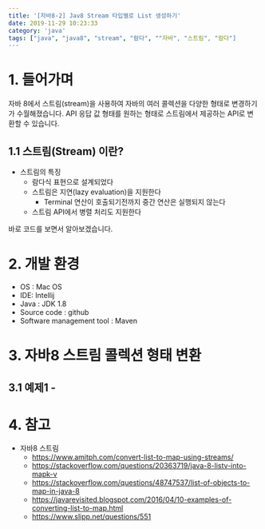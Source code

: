 ```yaml
---
title: '[자바8-2] Jav8 Stream 타입별로 List 생성하기'
date: 2019-11-29 10:23:33
category: 'java'
tags: ["java", "java8", "stream", "람다", ""자바", "스트림", "람다"]
---
```


# 1. 들어가며

자바 8에서 스트림(stream)을 사용하여 자바의 여러 콜렉션을 다양한 형태로 변경하기가 수월해졌습니다. API 응답 값 형태를 원하는 형태로 스트림에서 제공하는 API로 변환할 수 있습니다. 

## 1.1 스트림(Stream) 이란?



- 스트림의 특징
  - 람다식 표현으로 설계되었다
  - 스트림은 지연(lazy evaluation)을 지원한다
    - Terminal 연산이 호출되기전까지 중간 연산은 실행되지 않는다
  - 스트림 API에서 병렬 처리도 지원한다



바로 코드를 보면서 알아보겠습니다. 

# 2. 개발 환경

* OS : Mac OS
* IDE: Intellij
* Java : JDK 1.8
* Source code : github
* Software management tool : Maven

# 3. 자바8 스트림 콜렉션 형태 변환

## 3.1 예제1 - 

# 4. 참고

* 자바8 스트림
	* https://www.amitph.com/convert-list-to-map-using-streams/
	* https://stackoverflow.com/questions/20363719/java-8-listv-into-mapk-v
	* https://stackoverflow.com/questions/48747537/list-of-objects-to-map-in-java-8
	* https://javarevisited.blogspot.com/2016/04/10-examples-of-converting-list-to-map.html
	* https://www.slipp.net/questions/551
